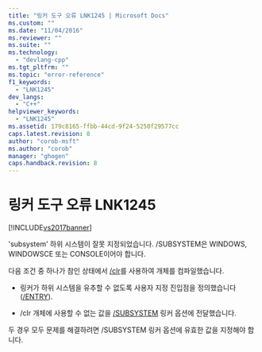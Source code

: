 ```yaml
---
title: "링커 도구 오류 LNK1245 | Microsoft Docs"
ms.custom: ""
ms.date: "11/04/2016"
ms.reviewer: ""
ms.suite: ""
ms.technology: 
  - "devlang-cpp"
ms.tgt_pltfrm: ""
ms.topic: "error-reference"
f1_keywords: 
  - "LNK1245"
dev_langs: 
  - "C++"
helpviewer_keywords: 
  - "LNK1245"
ms.assetid: 179c8165-ffbb-44cd-9f24-5250f29577cc
caps.latest.revision: 8
author: "corob-msft"
ms.author: "corob"
manager: "ghogen"
caps.handback.revision: 8
---
```

# 링커 도구 오류 LNK1245
[!INCLUDE[vs2017banner](../../assembler/inline/includes/vs2017banner.md)]

'subsystem' 하위 시스템이 잘못 지정되었습니다. \/SUBSYSTEM은 WINDOWS, WINDOWSCE 또는 CONSOLE이어야 합니다.  
  
 다음 조건 중 하나가 참인 상태에서 [\/clr](../../build/reference/clr-common-language-runtime-compilation.md)를 사용하여 개체를 컴파일했습니다.  
  
-   링커가 하위 시스템을 유추할 수 없도록 사용자 지정 진입점을 정의했습니다\([\/ENTRY](../../build/reference/entry-entry-point-symbol.md)\).  
  
-   \/clr 개체에 사용할 수 없는 값을 [\/SUBSYSTEM](../../build/reference/subsystem-specify-subsystem.md) 링커 옵션에 전달했습니다.  
  
 두 경우 모두 문제를 해결하려면 \/SUBSYSTEM 링커 옵션에 유효한 값을 지정해야 합니다.